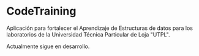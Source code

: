 # CodeTraining
Aplicación para fortalecer el Aprendizaje de Estructuras de datos para los laboratorios de la Universidad Técnica Particular de Loja "UTPL".

Actualmente sigue en desarrollo.


